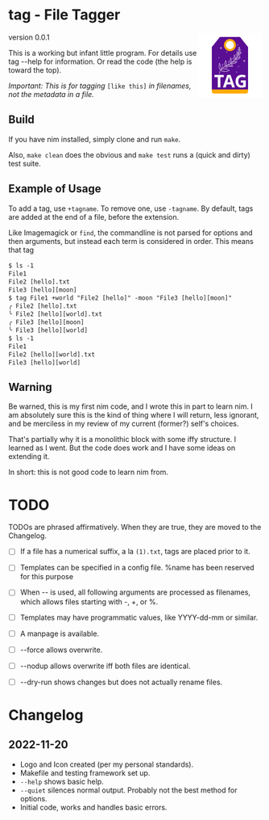 # tag - File Tagger

version 0.0.1<img src="assets/identity/Logo.svg" width="128" align="right">

This is a working but infant little program.  For details
use tag --help for information.  Or read the code (the help
is toward the top).

*Important: This is for tagging* `[like this]` *in filenames, not the metadata in a file.*



## Build

If you have nim installed, simply clone and run `make`.

Also, `make clean` does the obvious and `make test` runs a (quick and dirty) test suite.

## Example of Usage

To add a tag, use `+tagname`.  To remove one, use `-tagname`.  By default, tags are added at the end of a file, before the extension.

Like Imagemagick or `find`, the commandline is not parsed for options and then arguments, but instead each term is considered in order.  This means that tag

```
$ ls -1
File1 
File2 [hello].txt
File3 [hello][moon]
$ tag File1 +world "File2 [hello]" -moon "File3 [hello][moon]"
╭ File2 [hello].txt
╰ File2 [hello][world].txt
╭ File3 [hello][moon]
╰ File3 [hello][world]
$ ls -1
File1
File2 [hello][world].txt
File3 [hello][world]
```


## Warning

Be warned, this is my first nim code, and I wrote this in part
to learn nim.  I am absolutely sure this is the kind of thing
where I will return, less ignorant, and be merciless in my 
review of my current (former?) self's choices.  

That's partially why it is a monolithic block with some iffy 
structure.  I learned as I went.  But the code does work and 
I have some ideas on extending it.  

In short: this is not good code to learn nim from.


# TODO

TODOs are phrased affirmatively.  When they are true, they are moved to the Changelog.

- [ ] If a file has a numerical suffix, a la `(1).txt`, tags are placed prior to it.
- [ ] Templates can be specified in a config file.  %name has been reserved for this purpose
- [ ] When -- is used, all following arguments are processed as filenames, which allows files starting with -, +, or %.
- [ ] Templates may have programmatic values, like YYYY-dd-mm or similar.
- [ ] A manpage is available.
- [ ] --force allows overwrite.
- [ ] --nodup allows overwrite iff both files are identical.
- [ ] --dry-run shows changes but does not actually rename files.


# Changelog

## 2022-11-20
- Logo and Icon created (per my personal standards).
- Makefile and testing framework set up.
- `--help` shows basic help.
- `--quiet` silences normal output. Probably not the best method for options.
- Initial code, works and handles basic errors.